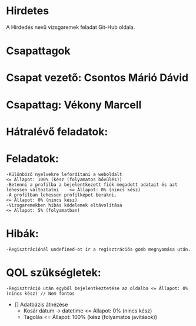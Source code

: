# Hirdetes
A Hirdedés nevű vizsgaremek feladat Git-Hub oldala.

##

# Csapattagok


# Csapat vezető: Csontos Márió Dávid

# Csapattag: Vékony Marcell

##

# Hátralévő feladatok:

  # Feladatok:

    -Különböző nyelvekre lefordítani a weboldalt                                              <= Állapot: 100% (kész (folyamatos bővülés))
    -Betenni a profilba a bejelentkezett fiók megadott adatait és azt lehessen változtatni    <= Állapot: 0% (nincs kész)
    -A profilban lehessen profilképet berakni.                                                <= Állapot: 0% (nincs kész)
    -Vizsgaremekben hibás kódelemek eltávolítása                                              <= Állapot: 5% (folyamatban)

  # Hibák:
    
    -Regisztrációnál undefined-ot ír a regisztrációs gomb megnyomása után.

  # QOL szükségletek:

    -Regisztráció után egyből bejelentkeztetése az oldalba <= Állapot: 0% (nincs kész) // Nem fontos

- [] Adatbázis átnézése 
  - Kosár dátum -> datetime     <= Állapot: 0% (nincs kész)
  - Tagolás                     <= Állapot: 100% (kész (folyamatos javítások))